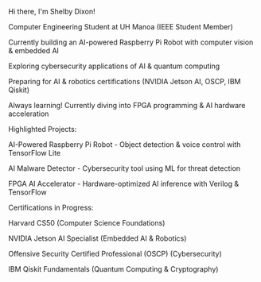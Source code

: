 Hi there, I'm Shelby Dixon!


Computer Engineering Student at UH Manoa (IEEE Student Member)

Currently building an AI-powered Raspberry Pi Robot with computer vision & embedded AI

Exploring cybersecurity applications of AI & quantum computing

Preparing for AI & robotics certifications (NVIDIA Jetson AI, OSCP, IBM Qiskit)

Always learning! Currently diving into FPGA programming & AI hardware acceleration



Highlighted Projects:

AI-Powered Raspberry Pi Robot - Object detection & voice control with TensorFlow Lite

AI Malware Detector - Cybersecurity tool using ML for threat detection

FPGA AI Accelerator - Hardware-optimized AI inference with Verilog & TensorFlow



Certifications in Progress:

Harvard CS50 (Computer Science Foundations)

NVIDIA Jetson AI Specialist (Embedded AI & Robotics)

Offensive Security Certified Professional (OSCP) (Cybersecurity)

IBM Qiskit Fundamentals (Quantum Computing & Cryptography)

<!--
**sdixon4/sdixon4** is a ✨ _special_ ✨ repository because its `README.md` (this file) appears on your GitHub profile.


